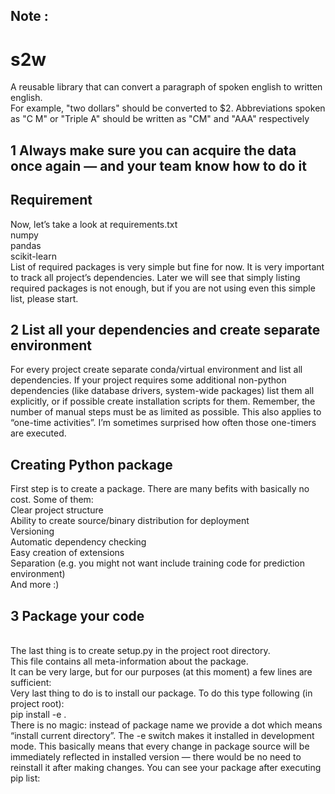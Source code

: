 
## Note :
# s2w
A reusable library that can convert a paragraph of spoken english to written english.<br>
For example, "two dollars" should be converted to $2. Abbreviations spoken as "C M" or "Triple A" should be written as "CM" and "AAA" respectively


## 1 Always make sure you can acquire the data once again — and your team know how to do it

## Requirement

Now, let’s take a look at requirements.txt<br>
numpy<br>
pandas<br>
scikit-learn<br>
List of required packages is very simple but fine for now. It is very important to track all project’s dependencies. Later we will see that simply listing required packages is not enough, but if you are not using even this simple list, please start.

## 2 List all your dependencies and create separate environment
For every project create separate conda/virtual environment and list all dependencies. If your project requires some additional non-python dependencies (like database drivers, system-wide packages) list them all explicitly, or if possible create installation scripts for them. Remember, the number of manual steps must be as limited as possible. This also applies to “one-time activities”. I’m sometimes surprised how often those one-timers are executed.

## Creating Python package
First step is to create a package. There are many befits with basically no cost. Some of them:<br>
Clear project structure<br>
Ability to create source/binary distribution for deployment<br>
Versioning<br>
Automatic dependency checking<br>
Easy creation of extensions<br>
Separation (e.g. you might not want include training code for prediction environment)<br>
And more :)<br>

## 3 Package your code
<br>
The last thing is to create setup.py in the project root directory.<br>
This file contains all meta-information about the package. <br>
It can be very large, but for our purposes (at this moment) a few lines are sufficient:
<br>
Very last thing to do is to install our package. To do this type following (in project root):<br>
pip install -e .<br>
There is no magic: instead of package name we provide a dot which means “install current directory”. The -e switch makes it installed in development mode. This basically means that every change in package source will be immediately reflected in installed version — there would be no need to reinstall it after making changes. You can see your package after executing<br> pip list:
